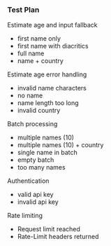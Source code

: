 ### Test Plan

Estimate age and input fallback
- first name only
- first name with diacritics
- full name
- name + country

Estimate age error handling
- invalid name characters
- no name
- name length too long
- invalid country

Batch processing
- multiple names (10)
- multiple names (10) + country
- single name in batch
- empty batch
- too many names

Authentication
- valid api key
- invalid api key

Rate limiting
- Request limit reached
- Rate-Limit headers returned